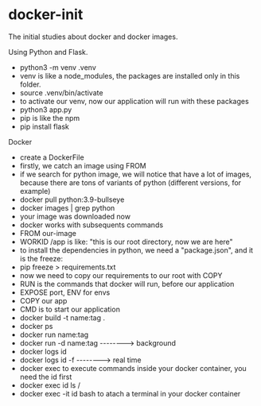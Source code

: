 # docker-init
The initial studies about docker and docker images.

Using Python and Flask.
- python3 -m venv .venv
- venv is like a node_modules, the packages are installed only in this folder.
- source .venv/bin/activate
- to activate our venv, now our application will run with these packages
- python3 app.py
- pip is like the npm
- pip install flask

Docker
- create a DockerFile
- firstly, we catch an image using FROM
- if we search for python image, we will notice that have a lot of images, because there are tons of variants of python (different versions, for example)
- docker pull python:3.9-bullseye
- docker images | grep python
- your image was downloaded now
- docker works with subsequents commands
- FROM our-image
- WORKID /app is like: "this is our root directory, now we are here"
- to install the dependencies in python, we need a "package.json", and it is the freeze: 
- pip freeze > requirements.txt
- now we need to copy our requirements to our root with COPY
- RUN is the commands that docker will run, before our application
- EXPOSE port, ENV for envs
- COPY our app
- CMD is to start our application
- docker build -t name:tag .
- docker ps
- docker run name:tag
- docker run -d name:tag --------> background
- docker logs id
- docker logs id -f --------> real time
- docker exec to execute commands inside your docker container, you need the id first
- docker exec id ls /
- docker exec -it id bash to atach a terminal in your docker container